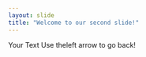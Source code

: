 ```yaml
---
layout: slide
title: "Welcome to our second slide!"
---
```

Your Text
Use theleft arrow to go back!
